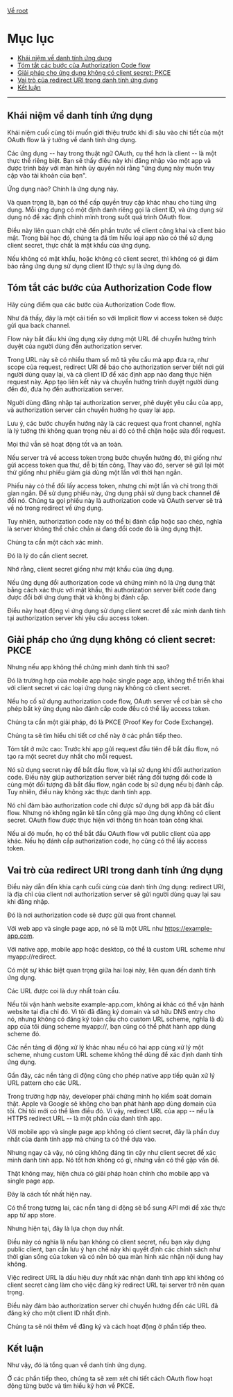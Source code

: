 [Về root](../README.md)

# Mục lục

-   [Khái niệm về danh tính ứng dụng](#khái-niệm-về-danh-tính-ứng-dụng)
-   [Tóm tắt các bước của Authorization Code flow](#tóm-tắt-các-bước-của-authorization-code-flow)
-   [Giải pháp cho ứng dụng không có client secret: PKCE](#giải-pháp-cho-ứng-dụng-không-có-client-secret-pkce)
-   [Vai trò của redirect URI trong danh tính ứng dụng](#vai-trò-của-redirect-uri-trong-danh-tính-ứng-dụng)
-   [Kết luận](#kết-luận)

---

## Khái niệm về danh tính ứng dụng

Khái niệm cuối cùng tôi muốn giới thiệu trước khi đi sâu vào chi tiết của một OAuth flow là ý tưởng về danh tính ứng dụng.

Các ứng dụng -- hay trong thuật ngữ OAuth, cụ thể hơn là client -- là một thực thể riêng biệt. Bạn sẽ thấy điều này khi đăng nhập vào một app và được trình bày với màn hình ủy quyền nói rằng "ứng dụng này muốn truy cập vào tài khoản của bạn".

Ứng dụng nào? Chính là ứng dụng này.

Và quan trọng là, bạn có thể cấp quyền truy cập khác nhau cho từng ứng dụng. Mỗi ứng dụng có một định danh riêng gọi là client ID, và ứng dụng sử dụng nó để xác định chính mình trong suốt quá trình OAuth flow.

Điều này liên quan chặt chẽ đến phần trước về client công khai và client bảo mật. Trong bài học đó, chúng ta đã tìm hiểu loại app nào có thể sử dụng client secret, thực chất là mật khẩu của ứng dụng.

Nếu không có mật khẩu, hoặc không có client secret, thì không có gì đảm bảo rằng ứng dụng sử dụng client ID thực sự là ứng dụng đó.

## Tóm tắt các bước của Authorization Code flow

Hãy cùng điểm qua các bước của Authorization Code flow.

Như đã thấy, đây là một cải tiến so với Implicit flow vì access token sẽ được gửi qua back channel.

Flow này bắt đầu khi ứng dụng xây dựng một URL để chuyển hướng trình duyệt của người dùng đến authorization server.

Trong URL này sẽ có nhiều tham số mô tả yêu cầu mà app đưa ra, như scope của request, redirect URI để báo cho authorization server biết nơi gửi người dùng quay lại, và cả client ID để xác định app nào đang thực hiện request này. App tạo liên kết này và chuyển hướng trình duyệt người dùng đến đó, đưa họ đến authorization server.

Người dùng đăng nhập tại authorization server, phê duyệt yêu cầu của app, và authorization server cần chuyển hướng họ quay lại app.

Lưu ý, các bước chuyển hướng này là các request qua front channel, nghĩa là lý tưởng thì không quan trọng nếu ai đó có thể chặn hoặc sửa đổi request.

Mọi thứ vẫn sẽ hoạt động tốt và an toàn.

Nếu server trả về access token trong bước chuyển hướng đó, thì giống như gửi access token qua thư, dễ bị tấn công. Thay vào đó, server sẽ gửi lại một thứ giống như phiếu giảm giá dùng một lần với thời hạn ngắn.

Phiếu này có thể đổi lấy access token, nhưng chỉ một lần và chỉ trong thời gian ngắn. Để sử dụng phiếu này, ứng dụng phải sử dụng back channel để đổi nó. Chúng ta gọi phiếu này là authorization code và OAuth server sẽ trả về nó trong redirect về ứng dụng.

Tuy nhiên, authorization code này có thể bị đánh cắp hoặc sao chép, nghĩa là server không thể chắc chắn ai đang đổi code đó là ứng dụng thật.

Chúng ta cần một cách xác minh.

Đó là lý do cần client secret.

Nhớ rằng, client secret giống như mật khẩu của ứng dụng.

Nếu ứng dụng đổi authorization code và chứng minh nó là ứng dụng thật bằng cách xác thực với mật khẩu, thì authorization server biết code đang được đổi bởi ứng dụng thật và không bị đánh cắp.

Điều này hoạt động vì ứng dụng sử dụng client secret để xác minh danh tính tại authorization server khi yêu cầu access token.

## Giải pháp cho ứng dụng không có client secret: PKCE

Nhưng nếu app không thể chứng minh danh tính thì sao?

Đó là trường hợp của mobile app hoặc single page app, không thể triển khai với client secret vì các loại ứng dụng này không có client secret.

Nếu họ cố sử dụng authorization code flow, OAuth server về cơ bản sẽ cho phép bất kỳ ứng dụng nào đánh cắp code đều có thể lấy access token.

Chúng ta cần một giải pháp, đó là PKCE (Proof Key for Code Exchange).

Chúng ta sẽ tìm hiểu chi tiết cơ chế này ở các phần tiếp theo.

Tóm tắt ở mức cao: Trước khi app gửi request đầu tiên để bắt đầu flow, nó tạo ra một secret duy nhất cho mỗi request.

Nó sử dụng secret này để bắt đầu flow, và lại sử dụng khi đổi authorization code. Điều này giúp authorization server biết rằng đối tượng đổi code là cùng một đối tượng đã bắt đầu flow, ngăn code bị sử dụng nếu bị đánh cắp. Tuy nhiên, điều này không xác thực danh tính app.

Nó chỉ đảm bảo authorization code chỉ được sử dụng bởi app đã bắt đầu flow. Nhưng nó không ngăn kẻ tấn công giả mạo ứng dụng không có client secret. OAuth flow được thực hiện với thông tin hoàn toàn công khai.

Nếu ai đó muốn, họ có thể bắt đầu OAuth flow với public client của app khác. Nếu họ đánh cắp authorization code, họ cũng có thể lấy access token.

## Vai trò của redirect URI trong danh tính ứng dụng

Điều này dẫn đến khía cạnh cuối cùng của danh tính ứng dụng: redirect URI, là địa chỉ của client nơi authorization server sẽ gửi người dùng quay lại sau khi đăng nhập.

Đó là nơi authorization code sẽ được gửi qua front channel.

Với web app và single page app, nó sẽ là một URL như https://example-app.com.

Với native app, mobile app hoặc desktop, có thể là custom URL scheme như myapp://redirect.

Có một sự khác biệt quan trọng giữa hai loại này, liên quan đến danh tính ứng dụng.

Các URL được coi là duy nhất toàn cầu.

Nếu tôi vận hành website example-app.com, không ai khác có thể vận hành website tại địa chỉ đó. Vì tôi đã đăng ký domain và sở hữu DNS entry cho nó, nhưng không có đăng ký toàn cầu cho custom URL scheme, nghĩa là dù app của tôi dùng scheme myapp://, bạn cũng có thể phát hành app dùng scheme đó.

Các nền tảng di động xử lý khác nhau nếu có hai app cùng xử lý một scheme, nhưng custom URL scheme không thể dùng để xác định danh tính ứng dụng.

Gần đây, các nền tảng di động cũng cho phép native app tiếp quản xử lý URL pattern cho các URL.

Trong trường hợp này, developer phải chứng minh họ kiểm soát domain thật. Apple và Google sẽ không cho bạn phát hành app dùng domain của tôi. Chỉ tôi mới có thể làm điều đó. Vì vậy, redirect URL của app -- nếu là HTTPS redirect URL -- là một phần của danh tính app.

Với mobile app và single page app không có client secret, đây là phần duy nhất của danh tính app mà chúng ta có thể dựa vào.

Nhưng ngay cả vậy, nó cũng không đáng tin cậy như client secret để xác minh danh tính app. Nó tốt hơn không có gì, nhưng vẫn có thể gặp vấn đề.

Thật không may, hiện chưa có giải pháp hoàn chỉnh cho mobile app và single page app.

Đây là cách tốt nhất hiện nay.

Có thể trong tương lai, các nền tảng di động sẽ bổ sung API mới để xác thực app từ app store.

Nhưng hiện tại, đây là lựa chọn duy nhất.

Điều này có nghĩa là nếu bạn không có client secret, nếu bạn xây dựng public client, bạn cần lưu ý hạn chế này khi quyết định các chính sách như thời gian sống của token và có nên bỏ qua màn hình xác nhận nội dung hay không.

Việc redirect URL là dấu hiệu duy nhất xác nhận danh tính app khi không có client secret càng làm cho việc đăng ký redirect URL tại server trở nên quan trọng.

Điều này đảm bảo authorization server chỉ chuyển hướng đến các URL đã đăng ký cho một client ID nhất định.

Chúng ta sẽ nói thêm về đăng ký và cách hoạt động ở phần tiếp theo.

## Kết luận

Như vậy, đó là tổng quan về danh tính ứng dụng.

Ở các phần tiếp theo, chúng ta sẽ xem xét chi tiết cách OAuth flow hoạt động từng bước và tìm hiểu kỹ hơn về PKCE.
